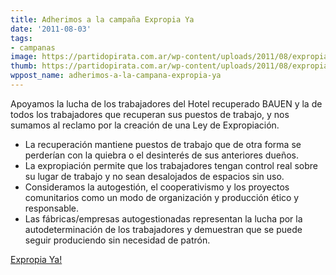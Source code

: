 ```yaml
---
title: Adherimos a la campaña Expropia Ya
date: '2011-08-03'
tags:
- campanas
image: https://partidopirata.com.ar/wp-content/uploads/2011/08/expropia-ya.png
thumb: https://partidopirata.com.ar/wp-content/uploads/2011/08/expropia-ya-150x150.png
wppost_name: adherimos-a-la-campana-expropia-ya
---
```


Apoyamos la lucha de los trabajadores del Hotel recuperado BAUEN y la de todos los trabajadores que recuperan sus puestos de trabajo, y nos sumamos al reclamo por la creación de una Ley de Expropiación.
<ul>
	<li>La recuperación mantiene puestos de trabajo que de otra forma se perderían con la quiebra o el desinterés de sus anteriores dueños.</li>
	<li>La expropiación permite que los trabajadores tengan control real sobre su lugar de trabajo y no sean desalojados de espacios sin uso.</li>
	<li>Consideramos la autogestión, el cooperativismo y los proyectos comunitarios como un modo de organización y producción ético y responsable.</li>
	<li>Las fábricas/empresas autogestionadas representan la lucha por la autodeterminación de los trabajadores y demuestran que se puede seguir produciendo sin necesidad de patrón.</li>
</ul>
<a title="Por una ley de expropiación para todas las recuperadas" href="http://www.expropiaya.org.ar/" target="_blank">Expropia Ya!</a>
